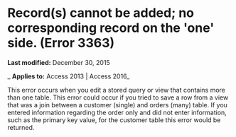
# Record(s) cannot be added; no corresponding record on the 'one' side. (Error 3363)

 **Last modified:** December 30, 2015

 _ **Applies to:** Access 2013 | Access 2016_

This error occurs when you edit a stored query or view that contains more than one table. This error could occur if you tried to save a row from a view that was a join between a customer (single) and orders (many) table. If you entered information regarding the order only and did not enter information, such as the primary key value, for the customer table this error would be returned.

